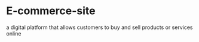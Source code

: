 # E-commerce-site
a digital platform that allows customers to buy and sell products or services online
